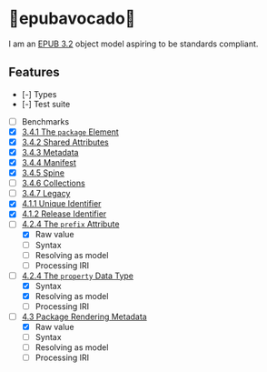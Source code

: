 # 📗epubavocado🥑
I am an [EPUB 3.2](https://www.w3.org/publishing/epub3/index.html) object model aspiring to be standards compliant.

## Features
- [-] Types
- [-] Test suite
- [ ] Benchmarks
- [x] [3.4.1 The `package` Element](https://www.w3.org/publishing/epub32/epub-packages.html#sec-package-elem)
- [x] [3.4.2 Shared Attributes](https://www.w3.org/publishing/epub32/epub-packages.html#sec-shared-attrs)
- [x] [3.4.3 Metadata](https://www.w3.org/publishing/epub32/epub-packages.html#sec-pkg-metadata)
- [x] [3.4.4 Manifest](https://www.w3.org/publishing/epub32/epub-packages.html#sec-pkg-manifest)
- [x] [3.4.5 Spine](https://www.w3.org/publishing/epub32/epub-packages.html#sec-pkg-spine)
- [ ] [3.4.6 Collections](https://www.w3.org/publishing/epub32/epub-packages.html#sec-pkg-collections)
- [ ] [3.4.7 Legacy](https://www.w3.org/publishing/epub32/epub-packages.html#sec-pkg-legacy)
- [x] [4.1.1 Unique Identifier](https://www.w3.org/publishing/epub32/epub-packages.html#sec-metadata-elem-identifiers-uid)
- [x] [4.1.2 Release Identifier](https://www.w3.org/publishing/epub32/epub-packages.html#sec-metadata-elem-identifiers-pid)
- [ ] [4.2.4 The `prefix` Attribute](https://www.w3.org/publishing/epub32/epub-packages.html#sec-prefix-attr)
  - [x] Raw value
  - [ ] Syntax
  - [ ] Resolving as model
  - [ ] Processing IRI
- [ ] [4.2.4 The `property` Data Type](https://www.w3.org/publishing/epub32/epub-packages.html#sec-property-datatype)
  - [x] Syntax
  - [x] Resolving as model
  - [ ] Processing IRI
- [ ] [4.3 Package Rendering Metadata](https://www.w3.org/publishing/epub32/epub-packages.html#sec-package-metadata-rendering)
  - [x] Raw value
  - [ ] Syntax
  - [ ] Resolving as model
  - [ ] Processing IRI
